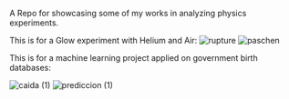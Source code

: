 A Repo for showcasing some of my works in analyzing physics experiments.

This is for a Glow experiment with Helium and Air:
![rupture](https://github.com/user-attachments/assets/cc3f264c-64e6-43ec-9909-a5a05efc0139)
![paschen](https://github.com/user-attachments/assets/6c065103-0804-4193-9643-7945878a8960)

This is for a machine learning project applied on government birth databases:

![caida (1)](https://github.com/user-attachments/assets/3a56572a-c979-4a25-bc82-205a28c81ea3)
![prediccion (1)](https://github.com/user-attachments/assets/fd4c83cc-030a-4476-a498-02bb2af83d12)


